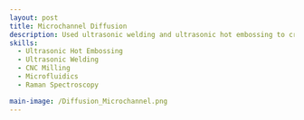 ```yaml
---
layout: post
title: Microchannel Diffusion
description: Used ultrasonic welding and ultrasonic hot embossing to create microchannels for multicomponent diffusion measurements. Integrated CNC milled metal inlays for temperature control via Joule heating. Tested the device performance using Raman spectroscopy 
skills: 
  - Ultrasonic Hot Embossing
  - Ultrasonic Welding
  - CNC Milling
  - Microfluidics
  - Raman Spectroscopy

main-image: /Diffusion_Microchannel.png
---
```




